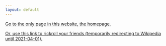 ```yaml
---
layout: default
---
```


[Go to the only page in this website, the homepage.](index.md)

[Or, use this link to rickroll your friends (temporarily redirecting to Wikipedia until 2021-04-01).](homepage.html)
